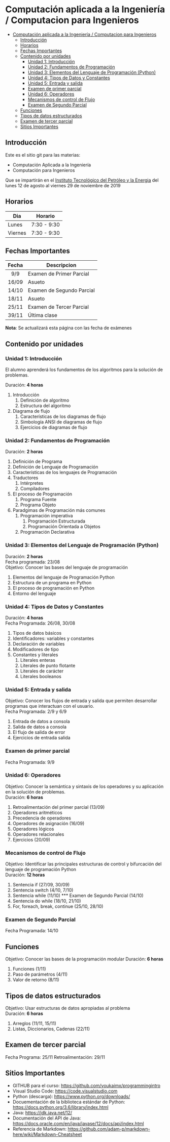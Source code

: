 # Computación aplicada a la Ingeniería / Computacion para Ingenieros

- [Computación aplicada a la Ingeniería / Computacion para Ingenieros](#computación-aplicada-a-la-ingeniería--computacion-para-ingenieros)
  - [Introducción](#introducción)
  - [Horarios](#horarios)
  - [Fechas Importantes](#fechas-importantes)
  - [Contenido por unidades](#contenido-por-unidades)
    - [Unidad 1: Introducción](#unidad-1-introducción)
    - [Unidad 2: Fundamentos de Programación](#unidad-2-fundamentos-de-programación)
    - [Unidad 3: Elementos del Lenguaje de Programación (Python)](#unidad-3-elementos-del-lenguaje-de-programación-python)
    - [Unidad 4: Tipos de Datos y Constantes](#unidad-4-tipos-de-datos-y-constantes)
    - [Unidad 5: Entrada y salida](#unidad-5-entrada-y-salida)
    - [Examen de primer parcial](#examen-de-primer-parcial)
    - [Unidad 6: Operadores](#unidad-6-operadores)
    - [Mecanismos de control de Flujo](#mecanismos-de-control-de-flujo)
    - [Examen de Segundo Parcial](#examen-de-segundo-parcial)
  - [Funciones](#funciones)
  - [Tipos de datos estructurados](#tipos-de-datos-estructurados)
  - [Examen de tercer parcial](#examen-de-tercer-parcial)
  - [Sitios Importantes](#sitios-importantes)

## Introducción
Este es el sitio git para las materias:
- Computación Aplicada a la Ingeniería
- Computación para Ingenieros

Que se impartirán en el [Instituto Tecnológico del Petróleo y la Energia](https://www.itpe.mx/) del lunes 12 de agosto al viernes 29 de noviembre de 2019

## Horarios
| Dia     | Horario     |
| ------- | ----------- |
| Lunes   | 7:30 - 9:30 |
| Viernes | 7:30 - 9:30 |

## Fechas Importantes
| Fecha | Descripcion |
| :---: | --- |
| 9/9 | Examen de Primer Parcial | 
| 16/09 | Asueto | 
| 14/10 | Examen de Segundo Parcial |
| 18/11 | Asueto | 
| 25/11 | Examen de Tercer Parcial |
| 39/11 | Última clase |


**Nota**: Se actualizará esta página con las fecha de exámenes

## Contenido por unidades
### Unidad 1: Introducción
El alumno aprenderá los fundamentos de los algoritmos para la solución de problemas.

Duración: **4 horas**
1. Introducción
   1. Definición de algoritmo
   2. Estructura del algoritmo
2. Diagrama de flujo
   1. Características de los diagramas de flujo
   2. Simbología ANSI de diagramas de flujo
   3. Ejercicios de diagramas de flujo

### Unidad 2: Fundamentos de Programación
Duración: **2 horas**
1. Definición de Programa
2. Definición de Lenguaje de Programación
3. Características de los lenguajes de Programación
4. Traductores
   1. Intérpretes
   2. Compiladores
5. El proceso de Programación
   1. Programa Fuente
   2. Programa Objeto
6. Paradgimas de Programación más comunes
   1. Programación imperativa
      1. Programación Estructurada
      2. Programación Orientada a Objetos
   2. Programación Declarativa

### Unidad 3: Elementos del Lenguaje de Programación (Python)
Duración: **2 horas**  
Fecha programada: 23/08  
Objetivo: Conocer las bases del lenguaje de programación  
1. Elementos del lenguaje de Programación Python
2. Estructura de un programa en Python
3. El proceso de programación en Python
4. Entorno del lenguaje
   
### Unidad 4: Tipos de Datos y Constantes
Duración: **4 horas**  
Fecha Programada: 26/08, 30/08  
1. Tipos de datos básicos
2. Identificadores: variables y constantes
3. Declaración de variables
4. Modificadores de tipo
5. Constantes y literales
   1. Literales enteras
   2. Literales de punto flotante
   3. Literales de carácter
   4. Literales booleanos

### Unidad 5: Entrada y salida
Objetivo: Conocer los flujos de entrada y salida que permiten desarrollar programas que interactuan con el usuario.  
Fecha Programada: 2/9 y 6/9  
1. Entrada de datos a consola
2. Salida de datos a consola
3. El flujo de salida de error
4. Ejercicios de entrada salida

### Examen de primer parcial 
Fecha Programada: 9/9

### Unidad 6: Operadores
Objetivo: Conocer la semántica y sintaxis de los operadores y su aplicación en la solución de problemas.  
Duración: **6 horas**    
1. Retroalimentación del primer parcial (13/09)
2. Operadores aritméticos 
3. Precedencia de operadores
4. Operadores de asignación (16/09)
5. Operadores lógicos
6. Operadores relacionales
7. Ejercicios (20/09)

### Mecanismos de control de Flujo
Objetivo: Identificar las principales estructuras de control y bifurcación del lenguaje de programación Python  
Duración: **12 horas**
1. Sentencia if (27/09, 30/09)
2. Sentencia switch (4/10, 7/10)
3. Sentencia while (11/10)
   *** Examen de Segundo Parcial (14/10)
4. Sentencia do while (18/10, 21/10)
5. For, foreach, break, continue (25/10, 28/10)
### Examen de Segundo Parcial
Fecha Programada: 14/10

## Funciones
Objetivo: Conocer las bases de la programación modular 
Duración: **6 horas**
1. Funciones (1/11)
2. Paso de parámetros (4/11)
3. Valor de retorno (8/11)
   
## Tipos de datos estructurados
Objetivo: Usar estructuras de datos apropiadas al problema  
Duración: **6 horas**
1. Arreglos (11/11, 15/11)
2. Listas, Diccionarios, Cadenas (22/11)

## Examen de tercer parcial 
Fecha Programa: 25/11
Retroalimentación: 29/11

## Sitios Importantes
- GITHUB para el curso: https://github.com/youkaimx/programmingintro
- Visual Studio Code: https://code.visualstudio.com
- Python (descarga): https://www.python.org/downloads/
- Docuementación de la biblioteca estándar de Python: https://docs.python.org/3.6/library/index.html
- Java: https://jdk.java.net/12/
- Documentación del API de Java: https://docs.oracle.com/en/java/javase/12/docs/api/index.html
- Referencia de Markdown: https://github.com/adam-p/markdown-here/wiki/Markdown-Cheatsheet
